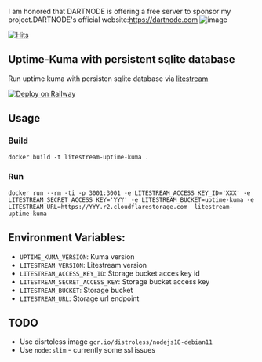 I am honored that DARTNODE is offering a free server to sponsor my project.DARTNODE's official website:https://dartnode.com
![image](https://github.com/glucyzz/uptime/assets/69760367/5f8d0543-7b55-40a8-ab9e-55362922775d)


[![Hits](https://hits.seeyoufarm.com/api/count/incr/badge.svg?url=https%3A%2F%2Fgithub.com%2Ffluential%2Flitestream-uptime-kuma%2F&count_bg=%2379C83D&title_bg=%23555555&icon=github.svg&icon_color=%23E7E7E7&title=hits&edge_flat=false)](https://hits.seeyoufarm.com)

## Uptime-Kuma with persistent sqlite database

Run uptime kuma with persisten sqlite database via [litestream](https://litestream.io)

[![Deploy on Railway](https://railway.app/button.svg)](https://railway.app/new/template/UfDasl?referralCode=373)

## Usage

### Build

```
docker build -t litestream-uptime-kuma .
```

### Run
```
docker run --rm -ti -p 3001:3001 -e LITESTREAM_ACCESS_KEY_ID='XXX' -e LITESTREAM_SECRET_ACCESS_KEY='YYY' -e LITESTREAM_BUCKET=uptime-kuma -e LITESTREAM_URL=https://YYY.r2.cloudflarestorage.com  litestream-uptime-kuma
```

## Environment Variables:
  - `UPTIME_KUMA_VERSION`: Kuma version
  - `LITESTREAM_VERSION`: Litestream version
  - `LITESTREAM_ACCESS_KEY_ID`: Storage bucket acces key id
  - `LITESTREAM_SECRET_ACCESS_KEY`: Storage bucket access key
  - `LITESTREAM_BUCKET`: Storage bucket
  - `LITESTREAM_URL`: Storage url endpoint

## TODO
- Use disrtoless image  `gcr.io/distroless/nodejs18-debian11`
- Use `node:slim` - currently some ssl issues
